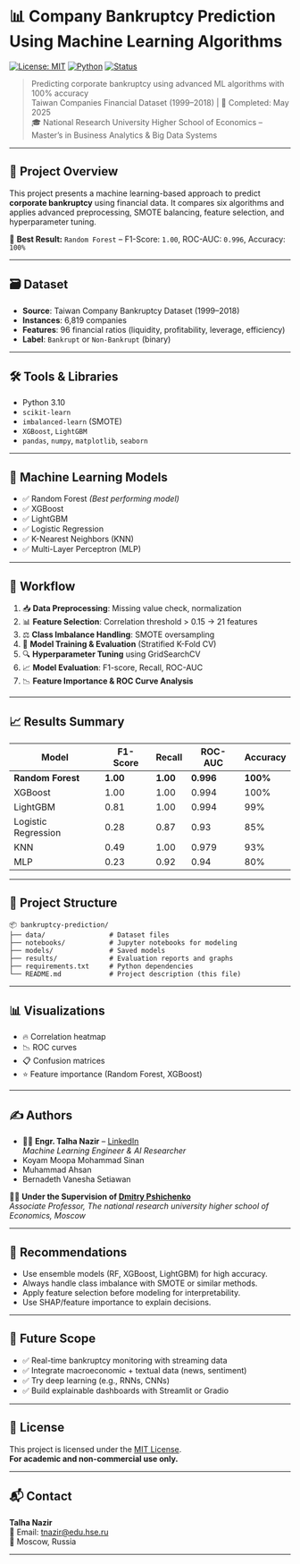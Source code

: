 
# 📊 Company Bankruptcy Prediction Using Machine Learning Algorithms

[![License: MIT](https://img.shields.io/badge/license-MIT-green.svg)](https://opensource.org/licenses/MIT)
[![Python](https://img.shields.io/badge/Python-3.10-blue.svg)](https://www.python.org/)
[![Status](https://img.shields.io/badge/status-Completed-brightgreen.svg)]()

> Predicting corporate bankruptcy using advanced ML algorithms with 100% accuracy  
> Taiwan Companies Financial Dataset (1999–2018) | 📅 Completed: May 2025  
> 🎓 National Research University Higher School of Economics – Master’s in Business Analytics & Big Data Systems

---

## 🧠 Project Overview

This project presents a machine learning-based approach to predict **corporate bankruptcy** using financial data. It compares six algorithms and applies advanced preprocessing, SMOTE balancing, feature selection, and hyperparameter tuning.

📌 **Best Result:** `Random Forest` – F1-Score: `1.00`, ROC-AUC: `0.996`, Accuracy: `100%`

---

## 🗃️ Dataset

- **Source**: Taiwan Company Bankruptcy Dataset (1999–2018)
- **Instances**: 6,819 companies
- **Features**: 96 financial ratios (liquidity, profitability, leverage, efficiency)
- **Label**: `Bankrupt` or `Non-Bankrupt` (binary)

---

## 🛠️ Tools & Libraries

- Python 3.10  
- `scikit-learn`  
- `imbalanced-learn` (SMOTE)  
- `XGBoost`, `LightGBM`  
- `pandas`, `numpy`, `matplotlib`, `seaborn`

---

## 🤖 Machine Learning Models

- ✅ Random Forest *(Best performing model)*
- ✅ XGBoost
- ✅ LightGBM
- ✅ Logistic Regression
- ✅ K-Nearest Neighbors (KNN)
- ✅ Multi-Layer Perceptron (MLP)

---

## 🔁 Workflow

1. 📥 **Data Preprocessing**: Missing value check, normalization
2. 📊 **Feature Selection**: Correlation threshold > 0.15 → 21 features
3. ⚖️ **Class Imbalance Handling**: SMOTE oversampling
4. 🤖 **Model Training & Evaluation** (Stratified K-Fold CV)
5. 🔍 **Hyperparameter Tuning** using GridSearchCV
6. 📈 **Model Evaluation**: F1-score, Recall, ROC-AUC
7. 📉 **Feature Importance & ROC Curve Analysis**

---

## 📈 Results Summary

| Model               | F1-Score | Recall | ROC-AUC | Accuracy |
|--------------------|----------|--------|---------|----------|
| **Random Forest**   | **1.00** | **1.00** | **0.996** | **100%** |
| XGBoost             | 1.00     | 1.00   | 0.994   | 100%     |
| LightGBM            | 0.81     | 1.00   | 0.994   | 99%      |
| Logistic Regression | 0.28     | 0.87   | 0.93    | 85%      |
| KNN                 | 0.49     | 1.00   | 0.979   | 93%      |
| MLP                 | 0.23     | 0.92   | 0.94    | 80%      |

---

## 📁 Project Structure

```
📦 bankruptcy-prediction/
├── data/                # Dataset files
├── notebooks/           # Jupyter notebooks for modeling
├── models/              # Saved models
├── results/             # Evaluation reports and graphs
├── requirements.txt     # Python dependencies
└── README.md            # Project description (this file)
```

---

## 📊 Visualizations

- 🔥 Correlation heatmap  
- 📉 ROC curves  
- 📋 Confusion matrices  
- ⭐ Feature importance (Random Forest, XGBoost)

---

## ✍️ Authors

- 👨‍🔬 **Engr. Talha Nazir** – [LinkedIn](https://www.linkedin.com/in/engr-talha-nazir-7b7790201/)  
  *Machine Learning Engineer & AI Researcher*  
- Koyam Moopa Mohammad Sinan  
- Muhammad Ahsan  
- Bernadeth Vanesha Setiawan  

👨‍🏫 **Under the Supervision of [Dmitry Pshichenko](https://www.hse.ru/en/org/persons/795141317/#sci)**  
*Associate Professor, The national research university higher school of Economics, Moscow*

---

## 🧭 Recommendations

- Use ensemble models (RF, XGBoost, LightGBM) for high accuracy.
- Always handle class imbalance with SMOTE or similar methods.
- Apply feature selection before modeling for interpretability.
- Use SHAP/feature importance to explain decisions.

---

## 🔮 Future Scope

- ✅ Real-time bankruptcy monitoring with streaming data
- ✅ Integrate macroeconomic + textual data (news, sentiment)
- ✅ Try deep learning (e.g., RNNs, CNNs)
- ✅ Build explainable dashboards with Streamlit or Gradio

---

## 📜 License

This project is licensed under the [MIT License](LICENSE).  
**For academic and non-commercial use only.**

---

## 📬 Contact

**Talha Nazir**  
📧 Email: tnazir@edu.hse.ru  
📍 Moscow, Russia

---
